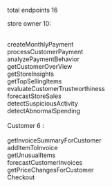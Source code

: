 total endpoints 16

store owner 10:
<br>
<br>

createMonthlyPayment
<br>
processCustomerPayment
<br>
analyzePaymentBehavior
<br>
getCustomerOverView
<br>
getStoreInsights
<br>
getTopSellingItems
<br>
evaluateCustomerTrustworthiness
<br>
forecastStoreSales
<br>
detectSuspiciousActivity
<br>
detectAbnormalSpending
<br>
<br>
Customer 6 :
<br>
<br>
getInvoiceSummaryForCustomer
<br>
addItemToInvoice
<br>
getUnusualItems
<br>
forecastCustomerInvoices
<br>
getPriceChangesForCustomer
<br>
Checkout
